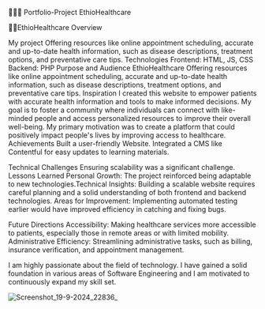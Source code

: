 🌈🌈🌈 Portfolio-Project  EthioHealthcare
 
🎉🎉EthioHealthcare Overview

My project Offering resources like online appointment scheduling, accurate and up-to-date health information, such as disease descriptions, treatment options, and preventative care tips.
Technologies
Frontend: HTML, JS, CSS
Backend: PHP
Purpose and Audience
EthioHealthcare Offering resources like online appointment scheduling, accurate and up-to-date health information, such as disease descriptions, treatment options, and preventative care tips.
Inspiration
I created this website to empower patients with accurate health information and tools to make informed decisions. My goal is to foster a community where individuals can connect with like-minded people and access personalized resources to improve their overall well-being.  My primary motivation was to create a platform that could positively impact people's lives by improving access to healthcare.
Achievements
Built a user-friendly Website.
Integrated a CMS like Contentful for easy updates to learning materials.

Technical Challenges
Ensuring scalability was a significant challenge. 
Lessons Learned
Personal Growth: The project reinforced being adaptable to new technologies.Technical Insights: Building a scalable website requires careful planning and a solid      understanding of both frontend and backend technologies.
Areas for Improvement: Implementing automated testing earlier would have improved efficiency in catching and fixing bugs.



Future Directions
Accessibility: Making healthcare services more accessible to patients, especially those in remote areas or with limited mobility.
Administrative Efficiency: Streamlining administrative tasks, such as billing, insurance verification, and appointment management.
 
I am highly passionate about the field of technology. I have gained a solid foundation in various areas of Software Engineering and I am motivated to continuously expand my skill set.
 
 


![Screenshot_19-9-2024_22836_](https://github.com/user-attachments/assets/edf525eb-0a3e-45b1-b7dd-5113d3b15e7b)
